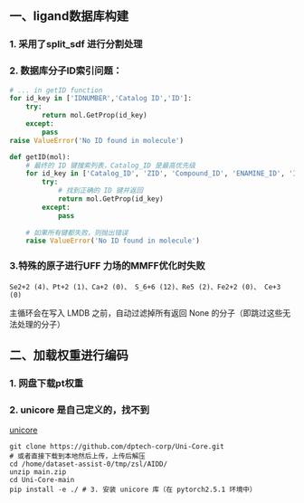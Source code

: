 ## 一、ligand数据库构建
### 1. 采用了split_sdf 进行分割处理
### 2. 数据库分子ID索引问题：
```python
# ... in getID function
for id_key in ['IDNUMBER','Catalog ID','ID']:
    try:
        return mol.GetProp(id_key)
    except:
        pass
raise ValueError('No ID found in molecule')
```
```python
def getID(mol):
    # 最终的 ID 键搜索列表，Catalog_ID 是最高优先级
    for id_key in ['Catalog_ID', 'ZID', 'Compound_ID', 'ENAMINE_ID', 'IDNUMBER', 'Catalog ID', 'ID', 'NSC']: 
        try:
            # 找到正确的 ID 键并返回
            return mol.GetProp(id_key)
        except:
            pass
    
    # 如果所有键都失败，则抛出错误
    raise ValueError('No ID found in molecule')
```
### 3.特殊的原子进行UFF 力场的MMFF优化时失败
```text
Se2+2 (4)、Pt+2 (1)、Ca+2 (0)、 S_6+6 (12)、Re5 (2)、Fe2+2 (0)、 Ce+3 (0)
```
主循环会在写入 LMDB 之前，自动过滤掉所有返回 None 的分子（即跳过这些无法处理的分子）
## 二、加载权重进行编码
### 1. 网盘下载pt权重
### 2. unicore 是自己定义的，找不到
[unicore](https://github.com/dptech-corp/Uni-Core)
```shell
git clone https://github.com/dptech-corp/Uni-Core.git
# 或者直接下载到本地然后上传，上传后解压
cd /home/dataset-assist-0/tmp/zsl/AIDD/
unzip main.zip
cd Uni-Core-main 
pip install -e ./ # 3. 安装 unicore 库（在 pytorch2.5.1 环境中）
```
 